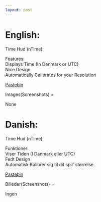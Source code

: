 ```yaml
---
layout: post
---
```


# English:

Time Hud (nTime):

Features:
<br>Displays Time (In Denmark or UTC)
<br>Nice Design
<br>Automatically Calibrates for your Resolution

[Pastebin][1]

Images(Screenshots) =

None

# Danish:

Time Hud (nTime):

Funktioner:
<br>Viser Tiden (I Danmark eller UTC)
<br>Fedt Design
<br>Automatisk Kalibrer sig til dit spil' størrelse.

[Pastebin][1]

Billeder(Screenshots) =

Ingen

[1]: https://pastebin.com/XQYGMZ2B